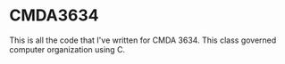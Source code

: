 # CMDA3634
This is all the code that I've written for CMDA 3634. This class governed computer organization using C.
